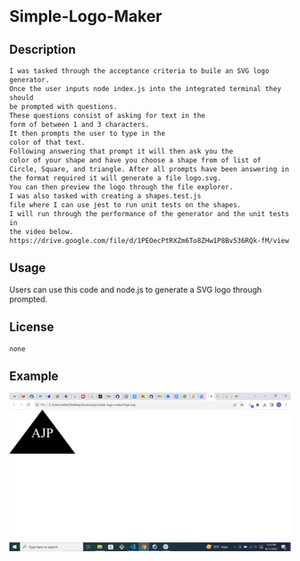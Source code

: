 # Simple-Logo-Maker

## Description
    I was tasked through the acceptance criteria to buile an SVG logo generator. 
    Once the user inputs node index.js into the integrated terminal they should
    be prompted with questions. 
    These questions consist of asking for text in the
    form of between 1 and 3 characters. 
    It then prompts the user to type in the
    color of that text. 
    Following answering that prompt it will then ask you the
    color of your shape and have you choose a shape from of list of 
    Circle, Square, and triangle. After all prompts have been answering in the format required it will generate a file logo.svg. 
    You can then preview the logo through the file explorer. 
    I was also tasked with creating a shapes.test.js
    file where I can use jest to run unit tests on the shapes.
    I will run through the performance of the generator and the unit tests in
    the video below.
    https://drive.google.com/file/d/1PEOecPtRXZm6To8ZHw1P8Bv536RQk-fM/view

    
## Usage
   Users can use this code and node.js to generate a SVG logo through prompted.

## License 
    none

## Example 
![Alt text](image.png)
